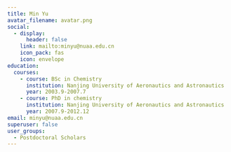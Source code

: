 ```yaml
---
title: Min Yu
avatar_filename: avatar.png
social: 
  - display:
      header: false
    link: mailto:minyu@nuaa.edu.cn
    icon_pack: fas
    icon: envelope
education:
  courses:
    - course: BSc in Chemistry
      institution: Nanjing University of Aeronautics and Astronautics
      year: 2003.9-2007.7
    - course: PhD in chemistry
      institution: Nanjing University of Aeronautics and Astronautics
      year: 2007.9-2012.12
email: minyu@nuaa.edu.cn
superuser: false
user_groups:
  - Postdoctoral Scholars
---
```

